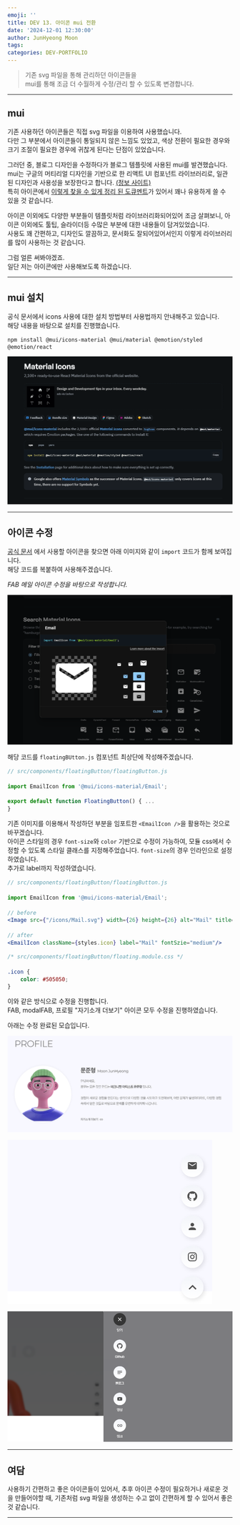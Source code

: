 ```yaml
---
emoji: ''
title: DEV 13. 아이콘 mui 전환
date: '2024-12-01 12:30:00'
author: JunHyeong Moon
tags: 
categories: DEV-PORTFOLIO
---
```


> 기존 svg 파일을 통해 관리하던 아이콘들을  
> mui를 통해 조금 더 수월하게 수정/관리 할 수 있도록 변경합니다.

---

## mui

기존 사용하던 아이콘들은 직접 svg 파일을 이용하여 사용했습니다.  
다만 그 부분에서 아이콘들이 통일되지 않은 느낌도 있었고, 색상 전환이 필요한 경우와 크기 조절이 필요한 경우에 귀찮게 된다는 단점이 있었습니다.

그러던 중, 블로그 디자인을 수정하다가 블로그 템플릿에 사용된 mui를 발견했습니다.  
mui는 구글의 머티리얼 디자인을 기반으로 한 리액트 UI 컴포넌트 라이브러리로, 일관된 디자인과 사용성을 보장한다고 합니다. [(정보 사이트)](https://f-lab.kr/insight/starting-frontend-development-with-nextjs-and-mui)  
특히 아이콘에서 [이렇게 찾을 수 있게 정리 된 도큐멘트](https://mui.com/material-ui/material-icons/)가 있어서 꽤나 유용하게 쓸 수 있을 것 같습니다.

아이콘 이외에도 다양한 부분들이 템플릿처럼 라이브러리화되어있어 조금 살펴보니, 아이콘 이외에도 툴팁, 슬라이더등 수많은 부분에 대한 내용들이 담겨있었습니다.  
사용도 꽤 간편하고, 디자인도 깔끔하고, 문서화도 잘되어있어서인지 이렇게 라이브러리를 많이 사용하는 것 같습니다.

그럼 얼른 써봐야겠죠.  
일단 저는 아이콘에만 사용해보도록 하겠습니다.

---

## mui 설치

공식 문서에서 icons 사용에 대한 설치 방법부터 사용법까지 안내해주고 있습니다.  
해당 내용을 바탕으로 설치를 진행했습니다.  

```git
npm install @mui/icons-material @mui/material @emotion/styled @emotion/react
```

![Dev13_001_Install](Dev13_001_Install.png)

---

## 아이콘 수정

[공식 문서](https://mui.com/material-ui/material-icons/) 에서 사용할 아이콘을 찾으면 아래 이미지와 같이 `import` 코드가 함께 보여집니다.  
해당 코드를 복붙하여 사용해주겠습니다.

*FAB 메일 아이콘 수정을 바탕으로 작성합니다.*

![Dev13_002_iconSearch](Dev13_002_iconSearch.png)

해당 코드를 `floatingBUtton.js` 컴포넌트 최상단에 작성해주겠습니다.

```jsx
// src/components/floatingButton/floatingButton.js

import EmailIcon from '@mui/icons-material/Email';

export default function FloatingButton() { ...
}
```

기존 이미지를 이용해서 작성하던 부분을 임포트한 `<EmailIcon />`을 활용하는 것으로 바꾸겠습니다.  
아이콘 스타일의 경우 `font-size`와 `color` 기반으로 수정이 가능하여, 모듈 css에서 수정할 수 있도록 스타일 클래스를 지정해주었습니다. `font-size`의 경우 인라인으로 설정하였습니다.  
추가로 label까지 작성하였습니다.

```jsx
// src/components/floatingButton/floatingButton.js

import EmailIcon from '@mui/icons-material/Email';

// before
<Image src={"/icons/Mail.svg"} width={26} height={26} alt="Mail" title="Mail"/>

// after
<EmailIcon className={styles.icon} label="Mail" fontSzie="medium"/>

```
```css
/* src/components/floatingButton/floating.module.css */

.icon {
    color: #505050;
}
```

이와 같은 방식으로 수정을 진행합니다.  
FAB, modalFAB, 프로필 "자기소개 더보기" 아이콘 모두 수정을 진행하였습니다.

아래는 수정 완료된 모습입니다.

![Dev13_003_ProfileIcon](Dev13_003_ProfileIcon.png)

![Dev13_004_FabIcon](Dev13_004_FabIcon.png)

![Dev13_005_ModalFabIcon](Dev13_005_ModalFabIcon.png)

---

## 여담

사용하기 간편하고 좋은 아이콘들이 있어서, 추후 아이콘 수정이 필요하거나 새로운 것을 만들어야할 때, 기존처럼 svg 파일을 생성하는 수고 없이 간편하게 할 수 있어서 좋은 것 같습니다.  

---

```toc
```